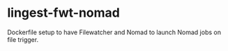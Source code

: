 # lingest-fwt-nomad
Dockerfile setup to have Filewatcher and Nomad to launch Nomad jobs on file trigger.

